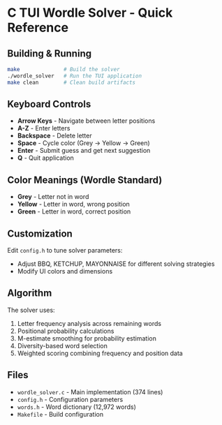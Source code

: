 # C TUI Wordle Solver - Quick Reference

## Building & Running
```bash
make              # Build the solver
./wordle_solver   # Run the TUI application
make clean        # Clean build artifacts
```

## Keyboard Controls
- **Arrow Keys** - Navigate between letter positions
- **A-Z** - Enter letters
- **Backspace** - Delete letter
- **Space** - Cycle color (Grey → Yellow → Green)
- **Enter** - Submit guess and get next suggestion
- **Q** - Quit application

## Color Meanings (Wordle Standard)
- **Grey** - Letter not in word
- **Yellow** - Letter in word, wrong position
- **Green** - Letter in word, correct position

## Customization
Edit `config.h` to tune solver parameters:
- Adjust BBQ, KETCHUP, MAYONNAISE for different solving strategies
- Modify UI colors and dimensions

## Algorithm
The solver uses:
1. Letter frequency analysis across remaining words
2. Positional probability calculations
3. M-estimate smoothing for probability estimation
4. Diversity-based word selection
5. Weighted scoring combining frequency and position data

## Files
- `wordle_solver.c` - Main implementation (374 lines)
- `config.h` - Configuration parameters
- `words.h` - Word dictionary (12,972 words)
- `Makefile` - Build configuration
